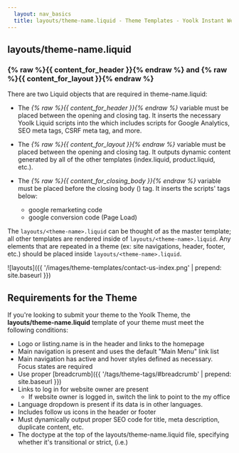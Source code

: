 ```yaml
---
  layout: nav_basics
  title: layouts/theme-name.liquid - Theme Templates - Yoolk Instant Website Themes
---
```


<h2 class="section-title">layouts/theme-name.liquid</h2>


### **{% raw %}{{ content_for_header }}{% endraw %} and {% raw %}{{ content_for_layout }}{% endraw %}**

There are two Liquid objects that are required in theme-name.liquid:

* The _{% raw %}{{ content_for_header }}{% endraw %}_ variable must be placed between the opening and closing <head> tag. It inserts the necessary Yoolk Liquid scripts into the <head> which includes scripts for Google Analytics, SEO meta tags, CSRF meta tag, and more.

* The _{% raw %}{{ content_for_layout }}{% endraw %}_ variable must be placed between the opening and closing <body> tag. It outputs dynamic content generated by all of the other templates (index.liquid, product.liquid, etc.).

* The _{% raw %}{{ content_for_closing_body }}{% endraw %}_ variable must be placed before the closing body (</body>) tag. It inserts the scripts\' tags below:
  * google remarketing code
  * google conversion code (Page Load)


The `layouts/<theme-name>.liquid` can be thought of as the master template; all other templates are rendered inside of `layouts/<theme-name>.liquid`. Any elements that are repeated in a theme (ex: site navigations, header, footer, etc.) should be placed inside `layouts/<theme-name>.liquid`.

![layouts]({{ '/images/theme-templates/contact-us-index.png' | prepend: site.baseurl }})

<h2 class="section-title">Requirements for the Theme</h2>

If you're looking to submit your theme to the Yoolk Theme, the **layouts/theme-name.liquid** template of your theme must meet the following conditions:

* Logo or listing.name is in the header and links to the homepage
* Main navigation is present and uses the default "Main Menu" link list
* Main navigation has active and hover styles defined as necessary. Focus states are required
* Use proper [breadcrumb]({{ '/tags/theme-tags/#breadcrumb' | prepend: site.baseurl }})
* Links to log in for website owner are present
  * If website owner is logged in, switch the link to point to the my office
* Language dropdown is present if its data is in other languages.
* Includes follow us icons in the header or footer
* Must dynamically output proper SEO code for title, meta description, duplicate content, etc.
* The doctype at the top of the layouts/theme-name.liquid file, specifying whether it's transitional or strict, (i.e.<!DOCTYPE html>)
